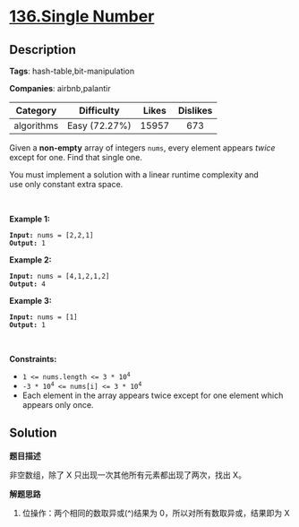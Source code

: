 # [136.Single Number](https://leetcode.com/problems/single-number/description/)

## Description

**Tags**: hash-table,bit-manipulation

**Companies**: airbnb,palantir

| Category | Difficulty | Likes | Dislikes |
| :------: | :--------: | :---: | :------: |
| algorithms | Easy (72.27%) | 15957 | 673 |

<p>Given a <strong>non-empty</strong>&nbsp;array of integers <code>nums</code>, every element appears <em>twice</em> except for one. Find that single one.</p>
<p>You must&nbsp;implement a solution with a linear runtime complexity and use&nbsp;only constant&nbsp;extra space.</p>
<p>&nbsp;</p>
<p><strong class="example">Example 1:</strong></p>
<pre><code><strong>Input:</strong> nums = [2,2,1]
<strong>Output:</strong> 1</code></pre><p><strong class="example">Example 2:</strong></p>
<pre><code><strong>Input:</strong> nums = [4,1,2,1,2]
<strong>Output:</strong> 4</code></pre><p><strong class="example">Example 3:</strong></p>
<pre><code><strong>Input:</strong> nums = [1]
<strong>Output:</strong> 1</code></pre>
<p>&nbsp;</p>
<p><strong>Constraints:</strong></p>
<ul>
  <li><code>1 &lt;= nums.length &lt;= 3 * 10<sup>4</sup></code></li>
  <li><code>-3 * 10<sup>4</sup> &lt;= nums[i] &lt;= 3 * 10<sup>4</sup></code></li>
  <li>Each element in the array appears twice except for one element which appears only once.</li>
</ul>

## Solution

**题目描述**

非空数组，除了 X 只出现一次其他所有元素都出现了两次，找出 X。

**解题思路**

1. 位操作：两个相同的数取异或(^)结果为 0，所以对所有数取异或，结果即为 X

